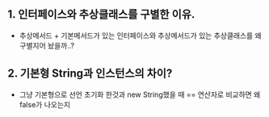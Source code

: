 
## 1. 인터페이스와 추상클래스를 구별한 이유.

- 추상메서드 + 기본메서드가 있는 인터페이스와 추상메서드가 있는 추상클래스를 왜 구별지어 놨을까..?

## 2. 기본형 String과 인스턴스의 차이?

- 그냥 기본형으로 선언 초기화 한것과 new String했을 때 == 연산자로 비교하면 왜 false가 나오는지